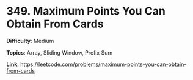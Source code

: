 # 349. Maximum Points You Can Obtain From Cards

**Difficulty**: Medium

**Topics**: Array, Sliding Window, Prefix Sum

**Link**: https://leetcode.com/problems/maximum-points-you-can-obtain-from-cards

